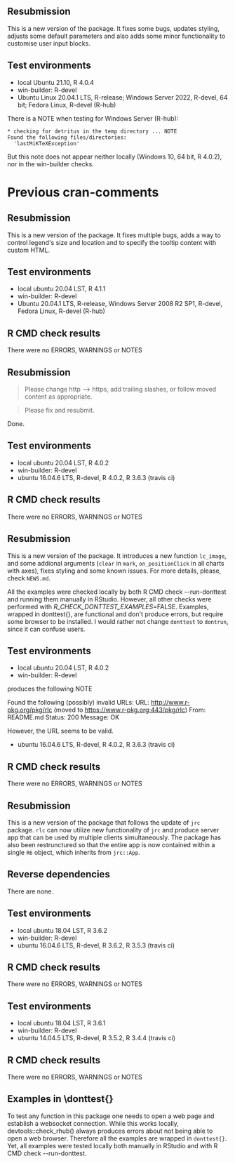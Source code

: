 ## Resubmission

This is a new version of the package. It fixes some bugs, updates styling, adjusts some default parameters and also adds some minor functionality to customise user input blocks.

## Test environments

* local Ubuntu 21.10, R 4.0.4
* win-builder: R-devel
* Ubuntu Linux 20.04.1 LTS, R-release; Windows Server 2022, R-devel, 64 bit; Fedora Linux, R-devel (R-hub)

There is a NOTE when testing for Windows Server (R-hub): 
```
* checking for detritus in the temp directory ... NOTE
Found the following files/directories:
  'lastMiKTeXException'
```
But this note does not appear neither locally (Windows 10, 64 bit, R 4.0.2), nor in the win-builder checks.

# Previous cran-comments

## Resubmission

This is a new version of the package. It fixes multiple bugs, adds a way to control legend's size and location and to specify the tooltip content with custom HTML.

## Test environments

* local ubuntu 20.04 LST, R 4.1.1
* win-builder: R-devel
* Ubuntu 20.04.1 LTS, R-release, Windows Server 2008 R2 SP1, R-devel, Fedora Linux, R-devel (R-hub)

## R CMD check results

There were no ERRORS, WARNINGS or NOTES

## Resubmission

> Please change http --> https, add trailing slashes, or follow moved content as appropriate.

> Please fix and resubmit.

Done.

## Test environments

* local ubuntu 20.04 LST, R 4.0.2
* win-builder: R-devel
* ubuntu 16.04.6 LTS, R-devel, R 4.0.2, R 3.6.3 (travis ci)

## R CMD check results

There were no ERRORS, WARNINGS or NOTES

## Resubmission

This is a new version of the package. It introduces a new function `lc_image`, and some addional arguments (`clear` in `mark`, 
`on_positionClick` in all charts with axes), fixes styling and some known issues. For more details, please, check `NEWS.md`.

All the examples were checked locally by both R CMD check --run-donttest and running them manually in RStudio. 
However, all other checks were performed with _R_CHECK_DONTTEST_EXAMPLES_=FALSE.
Examples, wrapped in donttest{}, are functional and don't produce errors, but require some browser to be installed. 
I would rather not change `donttest` to `dontrun`, since it can confuse users.

## Test environments
* local ubuntu 20.04 LST, R 4.0.2
* win-builder: R-devel

produces the following NOTE

Found the following (possibly) invalid URLs:
  URL: http://www.r-pkg.org/pkg/rlc (moved to https://www.r-pkg.org:443/pkg/rlc)
    From: README.md
    Status: 200
    Message: OK

However, the URL seems to be valid. 

* ubuntu 16.04.6 LTS, R-devel, R 4.0.2, R 3.6.3 (travis ci)

## R CMD check results

There were no ERRORS, WARNINGS or NOTES

## Resubmission

This is a new version of the package that follows the update of `jrc` package. `rlc` can now utilize new functionality of
`jrc` and produce server app that can be used by multiple clients simultaneously. The package has also been restrunctured
so that the entire app is now contained within a single `R6` object, which inherits from `jrc::App`.

## Reverse dependencies

There are none.

## Test environments
* local ubuntu 18.04 LST, R 3.6.2
* win-builder: R-devel
* ubuntu 16.04.6 LTS, R-devel, R 3.6.2, R 3.5.3 (travis ci)

## R CMD check results

There were no ERRORS, WARNINGS or NOTES

## Test environments
* local ubuntu 18.04 LST, R 3.6.1
* win-builder: R-devel
* ubuntu 14.04.5 LTS, R-devel, R 3.5.2, R 3.4.4 (travis ci)

## R CMD check results

There were no ERRORS, WARNINGS or NOTES

## Examples in \donttest{}
To test any function in this package one needs to open a web page and
establish a websocket connection. While this works locally,
devtools::check_rhub() always produces errors about not being able to
open a web browser. Therefore all the examples are wrapped in 
`donttest{}`. Yet, all examples were tested locally both manually in 
RStudio and with R CMD check --run-donttest. 
